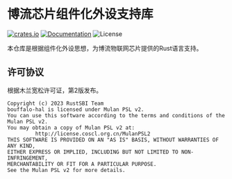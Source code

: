# 博流芯片组件化外设支持库

[![crates.io](https://img.shields.io/crates/v/bouffalo-hal.svg)](https://crates.io/crates/bouffalo-hal)
[![Documentation](https://docs.rs/bouffalo-hal/badge.svg)](https://docs.rs/bouffalo-hal)
![License](https://img.shields.io/crates/l/bouffalo-hal.svg)

本仓库是根据组件化外设思想，为博流物联网芯片提供的Rust语言支持。

## 许可协议

根据木兰宽松许可证，第2版发布。

```
Copyright (c) 2023 RustSBI Team
bouffalo-hal is licensed under Mulan PSL v2.
You can use this software according to the terms and conditions of the Mulan PSL v2.
You may obtain a copy of Mulan PSL v2 at:
         http://license.coscl.org.cn/MulanPSL2
THIS SOFTWARE IS PROVIDED ON AN "AS IS" BASIS, WITHOUT WARRANTIES OF ANY KIND,
EITHER EXPRESS OR IMPLIED, INCLUDING BUT NOT LIMITED TO NON-INFRINGEMENT,
MERCHANTABILITY OR FIT FOR A PARTICULAR PURPOSE.
See the Mulan PSL v2 for more details.
```

